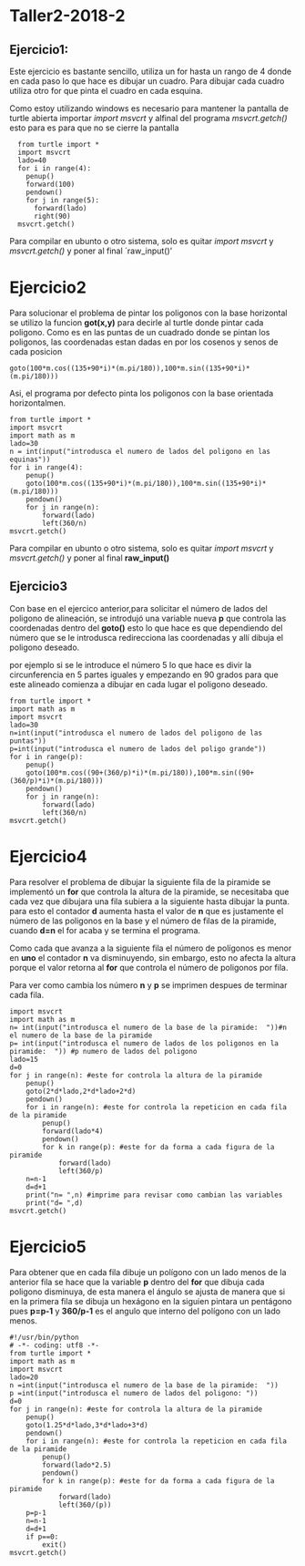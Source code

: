 # Taller2-2018-2

## Ejercicio1:
Este ejercicio es bastante sencillo, utiliza un for hasta un rango de 4 donde en cada paso lo que hace es dibujar un cuadro.
Para dibujar cada cuadro utiliza otro for que pinta el cuadro en cada esquina.

Como estoy utilizando windows es necesario para mantener la pantalla de turtle abierta importar  *import msvcrt* y alfinal del programa  *msvcrt.getch()* esto para es para que no se cierre la pantalla 

~~~ 
  from turtle import *
  import msvcrt
  lado=40
  for i in range(4):
    penup()
    forward(100)
    pendown()
    for j in range(5):
      forward(lado)
      right(90)
  msvcrt.getch()
  ~~~
  Para compilar en ubunto o otro sistema, solo es quitar  *import msvcrt* y *msvcrt.getch()* y poner al final ´raw_input()'
  
  # Ejercicio2
Para solucionar el problema de pintar los poligonos con la base horizontal se utilizo la funcion **got(x,y)** para decirle al turtle donde pintar cada poligono. Como es en las puntas de un cuadrado donde se pintan los poligonos, las coordenadas estan dadas en por los cosenos y senos de cada posicion
~~~ 
goto(100*m.cos((135+90*i)*(m.pi/180)),100*m.sin((135+90*i)*(m.pi/180)))
~~~
Asi, el programa por defecto pinta los poligonos con la base orientada horizontalmen.
~~~
from turtle import *
import msvcrt
import math as m
lado=30
n = int(input("introdusca el numero de lados del poligono en las equinas"))
for i in range(4):
	penup()
	goto(100*m.cos((135+90*i)*(m.pi/180)),100*m.sin((135+90*i)*(m.pi/180)))
	pendown()
	for j in range(n):
		forward(lado)
		left(360/n)
msvcrt.getch() 
~~~

Para compilar en ubunto o otro sistema, solo es quitar  *import msvcrt* y *msvcrt.getch()* y poner al final **raw_input()**
## Ejercicio3
Con base en el ejercico anterior,para solicitar el número de lados del poligono de alineación, se introdujó una variable nueva **p**
que controla las coordenadas dentro del **goto()** esto lo que hace es que dependiendo del número que se le introdusca redirecciona las coordenadas y allí dibuja el poligono deseado. 

por ejemplo si se le introduce el número 5 lo que hace es divir la circunferencia en 5 partes iguales y empezando en 90 grados para que este alineado comienza a dibujar en cada lugar el poligono deseado.

~~~
from turtle import *
import math as m
import msvcrt
lado=30
n=int(input("introdusca el numero de lados del poligono de las puntas"))
p=int(input("introdusca el numero de lados del poligo grande"))
for i in range(p):
	penup()
	goto(100*m.cos((90+(360/p)*i)*(m.pi/180)),100*m.sin((90+(360/p)*i)*(m.pi/180)))
	pendown()
	for j in range(n):
		forward(lado)
		left(360/n)
msvcrt.getch()
~~~
# Ejercicio4
Para resolver el problema de dibujar la siguiente fila de la piramide se implementó un **for** que controla la altura de la piramide, se necesitaba que cada vez que dibujara una fila subiera a la siguiente hasta dibujar la punta. para esto el contador **d** aumenta hasta el valor de **n** que es justamente el número de las poligonos en la base y el número de filas de la piramide, cuando **d=n** el for acaba y se termina el programa.

Como cada que avanza a la siguiente fila el número de polígonos es menor en **uno** el contador **n** va disminuyendo, sin embargo, esto no afecta la altura porque el valor retorna al **for** que controla el número de poligonos por fila.

Para ver como cambia los número **n** y **p** se imprimen despues de terminar cada fila. 
~~~
import msvcrt
import math as m
n= int(input("introdusca el numero de la base de la piramide:  "))#n el numero de la base de la piramide
p= int(input("introdusca el numero de lados de los poligonos en la piramide:  ")) #p numero de lados del poligono
lado=15
d=0            
for j in range(n): #este for controla la altura de la piramide
	penup()
	goto(2*d*lado,2*d*lado+2*d)
	pendown()
	for i in range(n): #este for controla la repeticion en cada fila de la piramide
		penup()
		forward(lado*4)
		pendown()
		for k in range(p): #este for da forma a cada figura de la piramide
			forward(lado)
			left(360/p)            
	n=n-1
	d=d+1
	print("n= ",n) #imprime para revisar como cambian las variables 
	print("d= ",d)
msvcrt.getch()
~~~
# Ejercicio5
Para obtener que en cada fila dibuje un polígono con un lado menos de la anterior fila se hace que la variable  **p** dentro del **for** 
que dibuja cada poligono disminuya, de esta manera el ángulo se ajusta de manera que si en la primera fila se dibuja un hexágono en la siguien pintara un pentágono   pues **p=p-1** y **360/p-1** es el angulo que interno del polígono con un lado menos.

~~~
#!/usr/bin/python
# -*- coding: utf8 -*-
from turtle import *
import math as m
import msvcrt
lado=20
n =int(input("introdusca el numero de la base de la piramide:  ")) 
p =int(input("introdusca el numero de lados del poligono: ")) 
d=0
for j in range(n): #este for controla la altura de la piramide
	penup()
	goto(1.25*d*lado,3*d*lado+3*d)
	pendown()
	for i in range(n): #este for controla la repeticion en cada fila de la piramide
		penup()
		forward(lado*2.5)
		pendown()
		for k in range(p): #este for da forma a cada figura de la piramide
			forward(lado)
			left(360/(p))      
	p=p-1   
	n=n-1
	d=d+1
	if p==0:
		exit()
msvcrt.getch()
~~~
